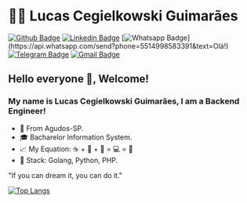 # 👨‍🚀 Lucas Cegielkowski Guimarães

[![Github Badge](https://img.shields.io/badge/-Github-000?style=for-the-badge&logo=Github&logoColor=white&link=https://github.com/cegielkowski)](https://github.com/cegielkowski)
[![Linkedin Badge](https://img.shields.io/badge/-LinkedIn-blue?style=for-the-badge&logo=Linkedin&logoColor=white&link=https://www.linkedin.com/in/cegielkowski/)](https://www.linkedin.com/in/cegielkowski/)
[![Whatsapp Badge](https://img.shields.io/badge/-Whatsapp-4CA143?style=for-the-badge&labelColor=4CA143&logo=whatsapp&logoColor=white&link=https://api.whatsapp.com/send?phone=5514998583391&text=Olá!)](https://api.whatsapp.com/send?phone=5514998583391&text=Olá!)
[![Telegram Badge](https://img.shields.io/badge/-Telegram-1ca0f1?style=for-the-badge&labelColor=1ca0f1&logo=telegram&logoColor=white&link=https://t.me/Cegielkowski)](https://t.me/Cegielkowski)
[![Gmail Badge](https://img.shields.io/badge/-Gmail-c14438?style=for-the-badge&logo=Gmail&logoColor=white&link=mailto:cegielkowski.dev@gmail.com)](mailto:cegielkowski.dev@gmail.com)

## Hello everyone 👋, Welcome!

### My name is Lucas Cegielkowski Guimarães, I am a Backend Engineer!

- :round_pushpin: From Agudos-SP.
- 🎓 Bacharelor Information System.
- :chart_with_upwards_trend: My Equation: :coffee:  +  :musical_note:  +  :pizza:  =  💻  =  :purple_heart:
- 🚀 Stack: Golang, Python, PHP.
>
  "If you can dream it, you can do it."
>

[![Top Langs](https://github-readme-stats.vercel.app/api/top-langs/?username=cegielkowski&layout=compact&langs_count=7&theme=dracula)](https://github.com/Cegielkowski/github-readme-stats)
